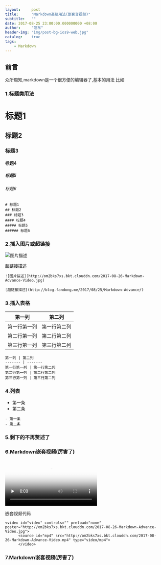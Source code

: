 ```yaml
---
layout:     post
title:      "Markdown高级用法(嵌套音视频)"
subtitle:   ""
date: 2017-08-25 23:00:00.000000000 +08:00
author:     "范东"
header-img: "img/post-bg-ios9-web.jpg"
catalog:    true
tags:
    - Markdown
---
```

## 前言
众所周知,markdown是一个很方便的编辑器了,基本的用法
比如

### 1.标题类用法
# 标题1
## 标题2
### 标题3
#### 标题4
##### 标题5
###### 标题6

```
# 标题1
## 标题2
### 标题3
#### 标题4
##### 标题5
###### 标题6
```
### 2.插入图片或超链接
![图片描述](http://om2bks7xs.bkt.clouddn.com/2017-08-26-Markdown-Advance-Video.jpg)

[超链接描述](http://blog.fandong.me/2017/08/25/Markdown-Advance/)

```
![图片描述](http://om2bks7xs.bkt.clouddn.com/2017-08-26-Markdown-Advance-Video.jpg)

[超链接描述](http://blog.fandong.me/2017/08/25/Markdown-Advance/)
```
### 3.插入表格

第一列 | 第二列
------- | -------
第一行第一列 | 第一行第二列
第二行第一列 | 第二行第二列
第三行第一列 | 第三行第二列

```
第一列 | 第二列
------- | -------
第一行第一列 | 第一行第二列
第二行第一列 | 第二行第二列
第三行第一列 | 第三行第二列
```
### 4.列表

- 第一条
- 第二条

```
- 第一条
- 第二条
```
### 5.剩下的不再赘述了

### 6.Markdown嵌套视频(厉害了)
<video id="video" controls="" preload="none" poster="http://om2bks7xs.bkt.clouddn.com/2017-08-26-Markdown-Advance-Video.jpg">
      <source id="mp4" src="http://om2bks7xs.bkt.clouddn.com/2017-08-26-Markdown-Advance-Video.mp4" type="video/mp4">
      </video>
      
嵌套视频代码

```
<video id="video" controls="" preload="none" poster="http://om2bks7xs.bkt.clouddn.com/2017-08-26-Markdown-Advance-Video.jpg">
      <source id="mp4" src="http://om2bks7xs.bkt.clouddn.com/2017-08-26-Markdown-Advance-Video.mp4" type="video/mp4">
      </video>
```
### 7.Markdown嵌套视频(厉害了)